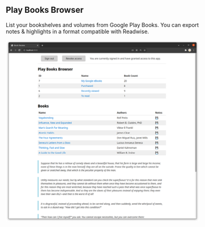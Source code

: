 ## Play Books Browser

List your bookshelves and volumes from Google Play Books. You can export notes & highlights in a format compatible with Readwise.

![preview](images/preview.png)
